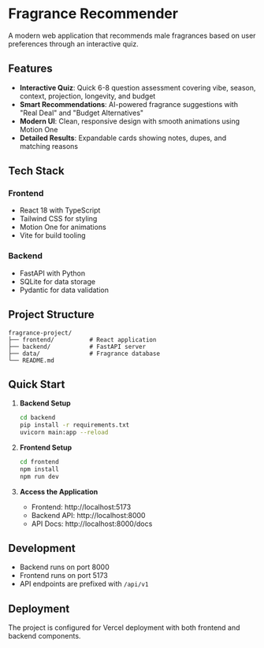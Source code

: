 # Fragrance Recommender

A modern web application that recommends male fragrances based on user preferences through an interactive quiz.

## Features

- **Interactive Quiz**: Quick 6-8 question assessment covering vibe, season, context, projection, longevity, and budget
- **Smart Recommendations**: AI-powered fragrance suggestions with "Real Deal" and "Budget Alternatives"
- **Modern UI**: Clean, responsive design with smooth animations using Motion One
- **Detailed Results**: Expandable cards showing notes, dupes, and matching reasons

## Tech Stack

### Frontend
- React 18 with TypeScript
- Tailwind CSS for styling
- Motion One for animations
- Vite for build tooling

### Backend
- FastAPI with Python
- SQLite for data storage
- Pydantic for data validation

## Project Structure

```
fragrance-project/
├── frontend/          # React application
├── backend/           # FastAPI server
├── data/              # Fragrance database
└── README.md
```

## Quick Start

1. **Backend Setup**
   ```bash
   cd backend
   pip install -r requirements.txt
   uvicorn main:app --reload
   ```

2. **Frontend Setup**
   ```bash
   cd frontend
   npm install
   npm run dev
   ```

3. **Access the Application**
   - Frontend: http://localhost:5173
   - Backend API: http://localhost:8000
   - API Docs: http://localhost:8000/docs

## Development

- Backend runs on port 8000
- Frontend runs on port 5173
- API endpoints are prefixed with `/api/v1`

## Deployment

The project is configured for Vercel deployment with both frontend and backend components.
